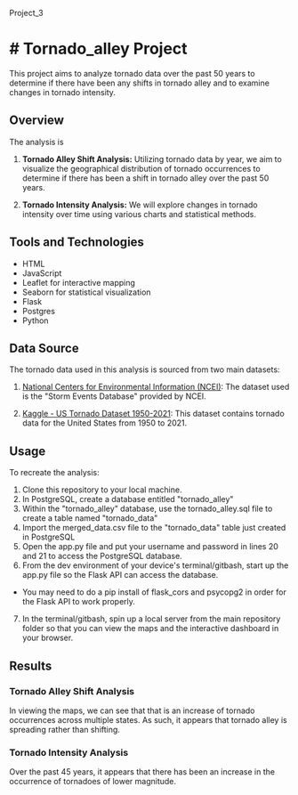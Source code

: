 
Project_3
# # Tornado_alley Project

This project aims to analyze tornado data over the past 50 years to determine if there have been any shifts in tornado alley and to examine changes in tornado intensity.

## Overview

The analysis is 

1. **Tornado Alley Shift Analysis:** Utilizing tornado data by year, we aim to visualize the geographical distribution of tornado occurrences to determine if there has been a shift in tornado alley over the past 50 years.

2. **Tornado Intensity Analysis:** We will explore changes in tornado intensity over time using various charts and statistical methods.

## Tools and Technologies

- HTML
- JavaScript
- Leaflet for interactive mapping
- Seaborn for statistical visualization
- Flask
- Postgres
- Python

## Data Source

The tornado data used in this analysis is sourced from two main datasets:

1. [National Centers for Environmental Information (NCEI)](https://www.ncdc.noaa.gov/data-access/storm-event-data): The dataset used is the "Storm Events Database" provided by NCEI.

2. [Kaggle - US Tornado Dataset 1950-2021](https://www.kaggle.com/datasets/danbraswell/us-tornado-dataset-1950-2021): This dataset contains tornado data for the United States from 1950 to 2021.

## Usage

To recreate the analysis:

1. Clone this repository to your local machine.
2. In PostgreSQL, create a database entitled "tornado_alley"
3. Within the "tornado_alley" database, use the tornado_alley.sql file to create a table named "tornado_data"
4. Import the merged_data.csv file to the "tornado_data" table just created in PostgreSQL
5. Open the app.py file and put your username and password in lines 20 and 21 to access the PostgreSQL database.
6. From the dev environment of your device's terminal/gitbash, start up the app.py file so the Flask API can access the database.
- You may need to do a pip install of flask_cors and psycopg2 in order for the Flask API to work properly.
7. In the terminal/gitbash, spin up a local server from the main repository folder so that you can view the maps and the interactive dashboard in your browser.

## Results

### Tornado Alley Shift Analysis
In viewing the maps, we can see that that is an increase of tornado occurrences across multiple states.  As such, it appears that tornado alley is spreading rather than shifting.

### Tornado Intensity Analysis
Over the past 45 years, it appears that there has been an increase in the occurrence of tornadoes of lower magnitude.
